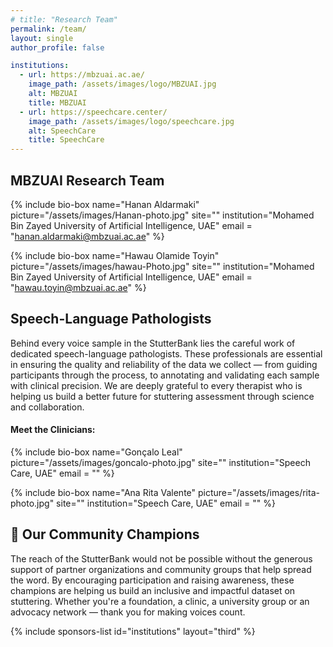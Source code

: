```yaml
---
# title: "Research Team"
permalink: /team/
layout: single
author_profile: false

institutions:
  - url: https://mbzuai.ac.ae/
    image_path: /assets/images/logo/MBZUAI.jpg
    alt: MBZUAI
    title: MBZUAI
  - url: https://speechcare.center/
    image_path: /assets/images/logo/speechcare.jpg
    alt: SpeechCare
    title: SpeechCare
---
```


<style>
.sponsors-list { justify-content: flex-start; }
.sponsors-list > a {
  display: flex;
  flex-direction: row;
  justify-content: center;
  background-color: #fff;
  border: 1px solid #d3d3d3;
  border-radius: 5px;
  align-items: center;
  margin: 0.2em;
  padding: 0.5em;
  text-align: center;
}
.sponsors-list a { text-decoration: none; }
.sponsors-list > a > .dummy-padding { margin-top: 100%; }
.sponsors-list > a > img { margin: 0; }
.sponsors-list > a:hover { box-shadow: 0 0 10px #00000044; }
.sponsors-list > a:hover > img { box-shadow: none !important; }
</style>

<h2>MBZUAI Research Team</h2>

{% include bio-box
   name="Hanan Aldarmaki"
   picture="/assets/images/Hanan-photo.jpg"
   site=""
   institution="Mohamed Bin Zayed University of Artificial Intelligence, UAE"
   email = "hanan.aldarmaki@mbzuai.ac.ae"
%}

{% include bio-box
   name="Hawau Olamide Toyin"
   picture="/assets/images/hawau-Photo.jpg"
   site=""
   institution="Mohamed Bin Zayed University of Artificial Intelligence, UAE"
   email = "hawau.toyin@mbzuai.ac.ae"
%}


<h2>Speech-Language Pathologists</h2>

Behind every voice sample in the StutterBank lies the careful work of dedicated speech-language pathologists.
These professionals are essential in ensuring the quality and reliability of the data we collect — from guiding participants through the process, to annotating and validating each sample with clinical precision.
We are deeply grateful to every therapist who is helping us build a better future for stuttering assessment through science and collaboration.

<h4>Meet the Clinicians:</h4>


{% include bio-box
   name="Gonçalo Leal"
   picture="/assets/images/goncalo-photo.jpg"
   site=""
   institution="Speech Care, UAE"
   email = ""
%}

{% include bio-box
   name="Ana Rita Valente"
   picture="/assets/images/rita-photo.jpg"
   site=""
   institution="Speech Care, UAE"
   email = ""
%}


<h2>🤝 Our Community Champions</h2>
The reach of the StutterBank would not be possible without the generous support of partner organizations and community groups that help spread the word.
By encouraging participation and raising awareness, these champions are helping us build an inclusive and impactful dataset on stuttering.
Whether you're a foundation, a clinic, a university group or an advocacy network — thank you for making voices count.


{% include sponsors-list id="institutions" layout="third" %}

